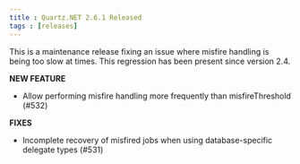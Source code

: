 ```yaml
---
title : Quartz.NET 2.6.1 Released
tags : [releases]
---
```


This is a maintenance release fixing an issue where misfire handling is being too slow at times. This regression has been present since version 2.4.

__NEW FEATURE__

* Allow performing misfire handling more frequently than misfireThreshold (#532)

__FIXES__

* Incomplete recovery of misfired jobs when using database-specific delegate types (#531)

<Download />
